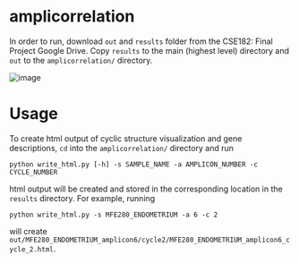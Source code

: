 # amplicorrelation
In order to run, download `out` and `results` folder from the CSE182: Final Project Google Drive. Copy `results` to the main (highest level) directory and `out` to the `amplicorrelation/` directory.

![image](https://github.com/myng-ahn/amplicorrelation/assets/78687742/95352b7d-f223-431a-a5ce-7487f305be27)

# Usage
To create html output of cyclic structure visualization and gene descriptions, `cd` into the `amplicorrelation/` directory and run
```
python write_html.py [-h] -s SAMPLE_NAME -a AMPLICON_NUMBER -c CYCLE_NUMBER
```
html output will be created and stored in the corresponding location in the `results` directory. For example, running
```
python write_html.py -s MFE280_ENDOMETRIUM -a 6 -c 2
```
will create `out/MFE280_ENDOMETRIUM_amplicon6/cycle2/MFE280_ENDOMETRIUM_amplicon6_cycle_2.html`.
